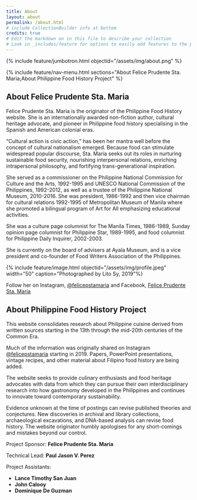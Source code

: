 ```yaml
---
title: About
layout: about
permalink: /about.html
# include CollectionBuilder info at bottom
credits: true
# Edit the markdown on in this file to describe your collection
# Look in _includes/feature for options to easily add features to the page
---
```


{% include feature/jumbotron.html objectid="/assets/img/about.png" %} 

{% include feature/nav-menu.html sections="About Felice Prudente Sta. Maria;About Philippine Food History Project" %}

## About Felice Prudente Sta. Maria

Felice Prudente Sta. Maria is the originator of the Philippine Food History website. She is an internationally awarded non-fiction author, cultural heritage advocate, and pioneer in Philippine food history specialising in the Spanish and American colonial eras.

“Cultural action is civic action,” has been her mantra well before the concept of cultural nationalism emerged. Because food can stimulate widespread popular discourse, Sta. Maria seeks out its roles in nurturing sustainable food security, nourishing interpersonal relations, enriching intrapersonal philosophy, and fortifying trans-generational inspiration.

She served as a commissioner on the Philippine National Commission for Culture and the Arts, 1992-1995 and UNESCO National Commission of the Philippines, 1992-2012, as well as a trustee of the Philippine National Museum, 2010-2016. She was president, 1986-1992 and then vice chairman for cultural relations 1992-1995 of Metropolitan Museum of Manila where she promoted a bilingual program of Art for All emphasizing educational activities.

She was a culture page columnist for The Manila Times, 1986-1989, Sunday opinion page columnist for Philippine Star, 1989-1995, and food columnist for Philippine Daily Inquirer, 2002-2003.

She is currently on the board of advisers at Ayala Museum, and is a vice president and co-founder of Food Writers Association of the Philippines.

{% include feature/image.html objectid="/assets/img/profile.jpeg" width="50" caption="Photographed by Lito Sy, 2019"%}

Follow her on Instagram, [@felicepstamaria](https://www.instagram.com/felicepstamaria/) and Facebook, [Felice Prudente Sta. Maria](https://www.facebook.com/felice.p.maria)

## About Philippine Food History Project

This website consolidates research about Philippine cuisine derived from written sources starting in the 13th through the mid-20th centuries of the Common Era.

Much of the information was originally shared on Instagram [@felicepstamaria](https://www.instagram.com/felicepstamaria/) starting in 2019. Papers, PowerPoint presentations, vintage recipes, and other material about Filipino food history are being added.

The website seeks to provide culinary enthusiasts and food heritage advocates with data from which they can pursue their own interdisciplinary research into how gastronomy developed in the Philippines and continues to innovate toward contemporary sustainability.

Evidence unknown at the time of postings can revise published theories and conjectures. New discoveries in archival and library collections, archaeological excavations, and DNA-based analysis can revise food history. The website originator humbly apologises for any short-comings and mistakes beyond our control.


Project Sponsor: **Felice Prudente Sta. Maria**

Technical Lead: **Paul Jason V. Perez**

Project Assistants:
- **Lance Timothy San Juan**
- **John Calooy**
- **Dominique De Guzman**